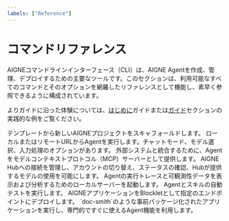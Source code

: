 ```yaml
---
labels: ["Reference"]
---
```


# コマンドリファレンス

AIGNEコマンドラインインターフェース（CLI）は、AIGNE Agentを作成、管理、デプロイするための主要なツールです。このセクションは、利用可能なすべてのコマンドとそのオプションを網羅したリファレンスとして機能し、素早く参照できるように構成されています。

よりガイドに沿った体験については、[はじめに](./getting-started.md)ガイドまたは[ガイド](./guides.md)セクションの実践的な例をご覧ください。

<x-cards data-columns="2">
  <x-card data-title="aigne create" data-icon="lucide:folder-plus" data-href="/command-reference/create">
    テンプレートから新しいAIGNEプロジェクトをスキャフォールドします。
  </x-card>
  <x-card data-title="aigne run" data-icon="lucide:play-circle" data-href="/command-reference/run">
    ローカルまたはリモートURLからAgentを実行します。チャットモード、モデル選択、入力処理のオプションがあります。
  </x-card>
  <x-card data-title="aigne serve-mcp" data-icon="lucide:server" data-href="/command-reference/serve-mcp">
    外部システムと統合するために、Agentをモデルコンテキストプロトコル（MCP）サーバーとして提供します。
  </x-card>
  <x-card data-title="aigne hub" data-icon="lucide:cloud" data-href="/command-reference/hub">
    AIGNE Hubへの接続を管理し、アカウントの切り替え、ステータスの確認、Hubが提供するモデルの使用を可能にします。
  </x-card>
  <x-card data-title="aigne observe" data-icon="lucide:eye" data-href="/command-reference/observe">
    Agentの実行トレースと可観測性データを表示および分析するためのローカルサーバーを起動します。
  </x-card>
  <x-card data-title="aigne test" data-icon="lucide:beaker" data-href="/command-reference/test">
    Agentとスキルの自動テストを実行します。
  </x-card>
  <x-card data-title="aigne deploy" data-icon="lucide:rocket" data-href="/command-reference/deploy">
    AIGNEアプリケーションをBlockletとして指定のエンドポイントにデプロイします。
  </x-card>
  <x-card data-title="Built-in Apps" data-icon="lucide:box" data-href="/command-reference/built-in-apps">
    `doc-smith`のような事前パッケージ化されたアプリケーションを実行し、専門的ですぐに使えるAgent機能を利用します。
  </x-card>
</x-cards>
